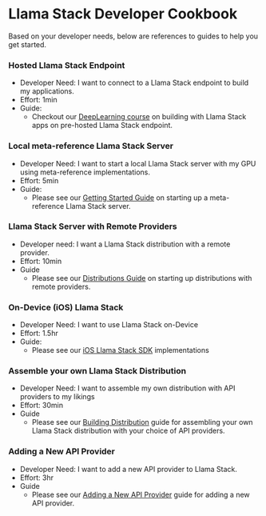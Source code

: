 # Llama Stack Developer Cookbook

Based on your developer needs, below are references to guides to help you get started.

### Hosted Llama Stack Endpoint
* Developer Need: I want to connect to a Llama Stack endpoint to build my applications.
* Effort: 1min
* Guide:
  - Checkout our [DeepLearning course](https://www.deeplearning.ai/short-courses/introducing-multimodal-llama-3-2) on building with Llama Stack apps on pre-hosted Llama Stack endpoint.


### Local meta-reference Llama Stack Server
* Developer Need: I want to start a local Llama Stack server with my GPU using meta-reference implementations.
* Effort: 5min
* Guide:
  - Please see our [Getting Started Guide](./getting_started.md) on starting up a meta-reference Llama Stack server.

### Llama Stack Server with Remote Providers
* Developer need: I want a Llama Stack distribution with a remote provider.
* Effort: 10min
* Guide
  - Please see our [Distributions Guide](../distributions/) on starting up distributions with remote providers.


### On-Device (iOS) Llama Stack
* Developer Need: I want to use Llama Stack on-Device
* Effort: 1.5hr
* Guide:
  - Please see our [iOS Llama Stack SDK](../llama_stack/providers/impls/ios/inference) implementations

### Assemble your own Llama Stack Distribution
* Developer Need: I want to assemble my own distribution with API providers to my likings
* Effort: 30min
* Guide
  - Please see our [Building Distribution](./building_distro.md) guide for assembling your own Llama Stack distribution with your choice of API providers.

### Adding a New API Provider
* Developer Need: I want to add a new API provider to Llama Stack.
* Effort: 3hr
* Guide
  - Please see our [Adding a New API Provider](./new_api_provider.md) guide for adding a new API provider.
